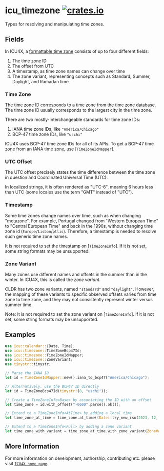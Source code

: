 # icu_timezone [![crates.io](https://img.shields.io/crates/v/icu_timezone)](https://crates.io/crates/icu_timezone)

<!-- cargo-rdme start -->

Types for resolving and manipulating time zones.

## Fields

In ICU4X, a [formattable time zone](TimeZoneInfo) consists of up to four different fields:

1. The time zone ID
2. The offset from UTC
3. A timestamp, as time zone names can change over time
4. The zone variant, representing concepts such as Standard, Summer, Daylight, and Ramadan time

### Time Zone

The time zone ID corresponds to a time zone from the time zone database. The time zone ID
usually corresponds to the largest city in the time zone.

There are two mostly-interchangeable standards for time zone IDs:

1. IANA time zone IDs, like `"America/Chicago"`
2. BCP-47 time zone IDs, like `"uschi"`

ICU4X uses BCP-47 time zone IDs for all of its APIs. To get a BCP-47 time zone from an
IANA time zone, use [`TimeZoneIdMapper`].

### UTC Offset

The UTC offset precisely states the time difference between the time zone in question and
Coordinated Universal Time (UTC).

In localized strings, it is often rendered as "UTC-6", meaning 6 hours less than UTC (some locales
use the term "GMT" instead of "UTC").

### Timestamp

Some time zones change names over time, such as when changing "metazone". For example, Portugal changed from
"Western European Time" to "Central European Time" and back in the 1990s, without changing time zone id
(`Europe/Lisbon`/`ptlis`). Therefore, a timestamp is needed to resolve such generic time zone names.

It is not required to set the timestamp on [`TimeZoneInfo`]. If it is not set, some string
formats may be unsupported.

### Zone Variant

Many zones use different names and offsets in the summer than in the winter. In ICU4X,
this is called the _zone variant_.

CLDR has two zone variants, named `"standard"` and `"daylight"`. However, the mapping of these
variants to specific observed offsets varies from time zone to time zone, and they may not
consistently represent winter versus summer time.

Note: It is not required to set the zone variant on [`TimeZoneInfo`]. If it is not set, some string
formats may be unsupported.

## Examples

```rust
use icu::calendar::{Date, Time};
use icu::timezone::TimeZoneBcp47Id;
use icu::timezone::TimeZoneIdMapper;
use icu::timezone::ZoneVariant;
use tinystr::tinystr;

// Parse the IANA ID
let id = TimeZoneIdMapper::new().iana_to_bcp47("America/Chicago");

// Alternatively, use the BCP47 ID directly
let id = TimeZoneBcp47Id(tinystr!(8, "uschi"));

// Create a TimeZoneInfo<Base> by associating the ID with an offset
let time_zone = id.with_offset("-0600".parse().ok());

// Extend to a TimeZoneInfo<AtTime> by adding a local time
let time_zone_at_time = time_zone.at_time((Date::try_new_iso(2023, 12, 2).unwrap(), Time::midnight()));

// Extend to a TimeZoneInfo<Full> by adding a zone variant
let time_zone_with_variant = time_zone_at_time.with_zone_variant(ZoneVariant::standard());
```

<!-- cargo-rdme end -->

## More Information

For more information on development, authorship, contributing etc. please visit [`ICU4X home page`](https://github.com/unicode-org/icu4x).
